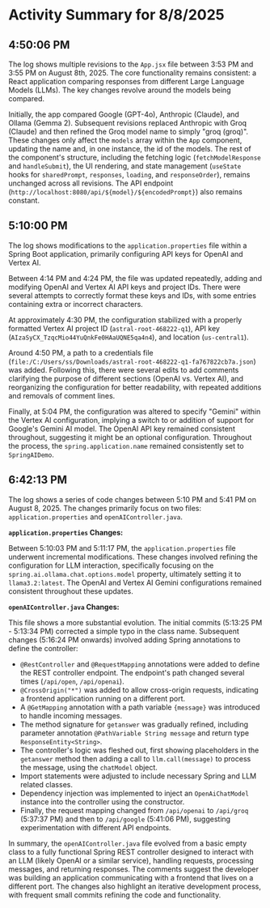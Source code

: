 # Activity Summary for 8/8/2025

## 4:50:06 PM
The log shows multiple revisions to the `App.jsx` file between 3:53 PM and 3:55 PM on August 8th, 2025.  The core functionality remains consistent: a React application comparing responses from different Large Language Models (LLMs).  The key changes revolve around the models being compared.

Initially, the app compared Google (GPT-4o), Anthropic (Claude), and Ollama (Gemma 2).  Subsequent revisions replaced Anthropic with Groq (Claude) and then refined the Groq model name to simply "groq (groq)".  These changes only affect the `models` array within the `App` component, updating the name and, in one instance, the id of the models.  The rest of the component's structure, including the fetching logic (`fetchModelResponse` and `handleSubmit`), the UI rendering, and state management (`useState` hooks for `sharedPrompt`, `responses`, `loading`, and `responseOrder`), remains unchanged across all revisions.  The API endpoint (`http://localhost:8080/api/${model}/${encodedPrompt}`) also remains constant.


## 5:10:00 PM
The log shows modifications to the `application.properties` file within a Spring Boot application, primarily configuring API keys for OpenAI and Vertex AI.

Between 4:14 PM and 4:24 PM, the file was updated repeatedly, adding and modifying OpenAI and Vertex AI API keys and project IDs.  There were several attempts to correctly format these keys and IDs, with some entries containing extra or incorrect characters.


At approximately 4:30 PM, the configuration stabilized with a properly formatted Vertex AI project ID (`astral-root-468222-q1`), API key (`AIzaSyCX_TzqcMio44YuQnkFe0HAaUQNE5qa4n4`), and location (`us-central1`).


Around 4:50 PM, a path to a credentials file (`file:/C:/Users/ss/Downloads/astral-root-468222-q1-fa767822cb7a.json`) was added.  Following this, there were several edits to add comments clarifying the purpose of different sections (OpenAI vs. Vertex AI), and reorganizing the configuration for better readability, with repeated additions and removals of  comment lines.


Finally, at 5:04 PM, the configuration was altered to specify  "Gemini" within the Vertex AI configuration, implying a switch to or addition of support for Google's Gemini AI model. The OpenAI API key remained consistent throughout, suggesting it might be an optional configuration.  Throughout the process, the `spring.application.name` remained consistently set to `SpringAIDemo`.


## 6:42:13 PM
The log shows a series of code changes between 5:10 PM and 5:41 PM on August 8, 2025.  The changes primarily focus on two files: `application.properties` and `openAIController.java`.

**`application.properties` Changes:**

Between 5:10:03 PM and 5:11:17 PM, the `application.properties` file underwent incremental modifications.  These changes involved refining the configuration for LLM interaction, specifically focusing on the `spring.ai.ollama.chat.options.model` property, ultimately setting it to `llama3.2:latest`.  The OpenAI and Vertex AI Gemini configurations remained consistent throughout these updates.


**`openAIController.java` Changes:**

This file shows a more substantial evolution.  The initial commits (5:13:25 PM - 5:13:34 PM) corrected a simple typo in the class name.  Subsequent changes (5:16:24 PM onwards) involved adding Spring annotations to define the controller:

*   `@RestController` and `@RequestMapping` annotations were added to define the REST controller endpoint. The endpoint's path changed several times  (`/api/open`, `/api/openai`).
*   `@CrossOrigin("*")` was added to allow cross-origin requests, indicating a frontend application running on a different port.
*   A `@GetMapping` annotation with a path variable `{message}` was introduced to handle incoming messages.
*   The method signature for `getanswer` was gradually refined, including parameter annotation `@PathVariable String message` and return type `ResponseEntity<String>`.
*   The controller's logic was fleshed out, first showing placeholders in the `getanswer` method then adding a call to `llm.call(message)` to process the message, using the `chatModel` object.
*   Import statements were adjusted to include necessary Spring and LLM related classes.
*   Dependency injection was implemented to inject an `OpenAiChatModel` instance into the controller using the constructor.  
*   Finally, the request mapping changed from `/api/openai` to `/api/groq` (5:37:37 PM) and then to `/api/google` (5:41:06 PM), suggesting experimentation with different API endpoints.

In summary, the `openAIController.java` file evolved from a basic empty class to a fully functional Spring REST controller designed to interact with an LLM (likely OpenAI or a similar service), handling requests, processing messages, and returning responses.  The  comments suggest the developer was building an application communicating with a frontend that lives on a different port.  The changes also highlight an iterative development process, with frequent small commits refining the code and functionality.
